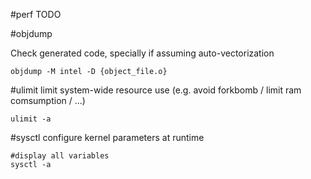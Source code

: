 #perf
TODO

#objdump

Check generated code, specially if assuming auto-vectorization

```shell
objdump -M intel -D {object_file.o}
```

#ulimit
limit system-wide resource use (e.g. avoid forkbomb / limit ram comsumption / ...)

```shell
ulimit -a
```

#sysctl
configure kernel parameters at runtime

```shell
#display all variables
sysctl -a
```

